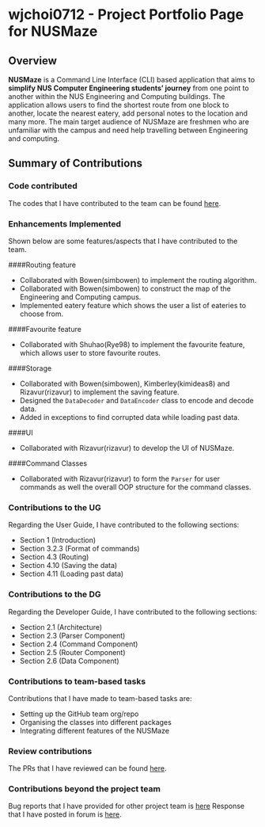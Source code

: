 # wjchoi0712 - Project Portfolio Page for NUSMaze

## Overview
**NUSMaze** is a Command Line Interface (CLI) based application that aims to **simplify NUS Computer Engineering students’ journey** from one point to another within the NUS Engineering and Computing buildings.
The application allows users to find the shortest route from one block to another, locate the nearest eatery, add personal notes to the location and many more.
The main target audience of NUSMaze are freshmen who are unfamiliar with the campus and need help travelling between Engineering and computing.

## Summary of Contributions
### Code contributed
The codes that I have contributed to the team can be found 
[here](https://nus-cs2113-ay2021s2.github.io/tp-dashboard/?search=09&sort=groupTitle&sortWithin=title&since=2021-03-05&timeframe=commit&mergegroup=&groupSelect=groupByRepos&breakdown=false&tabOpen=true&tabType=authorship&zFR=false&until=2021-04-06&tabAuthor=wjchoi0712&tabRepo=AY2021S2-CS2113T-T09-2%2Ftp%5Bmaster%5D&authorshipIsMergeGroup=false&authorshipFileTypes=docs~functional-code~test-code).

### Enhancements Implemented
Shown below are some features/aspects that I have contributed to the team. 

####Routing feature
* Collaborated with Bowen(simbowen) to implement the routing algorithm.  
* Collaborated with Bowen(simbowen) to construct the map of the Engineering and Computing campus.
* Implemented eatery feature which shows the user a list of eateries to choose from.

####Favourite feature
* Collaborated with Shuhao(Rye98) to implement the favourite feature, which allows user to store favourite routes.

####Storage
* Collaborated with Bowen(simbowen), Kimberley(kimideas8) and Rizavur(rizavur) to implement the saving feature.
* Designed the `DataDecoder` and `DataEncoder` class to encode and decode data. 
* Added in exceptions to find corrupted data while loading past data. 

####UI
* Collaborated with Rizavur(rizavur) to develop the UI of NUSMaze.

####Command Classes
* Collaborated with Rizavur(rizavur) to form the `Parser` for user commands as well the overall OOP structure for the 
command classes.

### Contributions to the UG
Regarding the User Guide, I have contributed to the following sections:
* Section 1 (Introduction)
* Section 3.2.3 (Format of commands)
* Section 4.3 (Routing)
* Section 4.10 (Saving the data)
* Section 4.11 (Loading past data)

### Contributions to the DG
Regarding the Developer Guide, I have contributed to the following sections:
* Section 2.1 (Architecture)
* Section 2.3 (Parser Component)
* Section 2.4 (Command Component)
* Section 2.5 (Router Component)
* Section 2.6 (Data Component)

### Contributions to team-based tasks
Contributions that I have made to team-based tasks are:
* Setting up the GitHub team org/repo
* Organising the classes into different packages
* Integrating different features of the NUSMaze

### Review contributions
The PRs that I have reviewed can be found [here](https://github.com/AY2021S2-CS2113T-T09-2/tp/pulls?q=is%3Apr+is%3Aclosed+reviewed-by%3AWjchoi0712).

### Contributions beyond the project team
Bug reports that I have provided for other project team is [here](https://github.com/wjchoi0712/ped/issues)
Response that I have posted in forum is [here](https://github.com/nus-cs2113-AY2021S2/forum/issues/10). 
